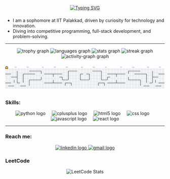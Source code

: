 <!-- Profile README for kiran-8287 -->

<!-- Typing SVG -->
<p align="center">
  <a href="https://git.io/typing-svg">
    <img src="https://readme-typing-svg.demolab.com?font=Fira+Code&size=24&pause=1000&color=90D5FF&center=true&vCenter=true&width=520&lines=Howdy!;I'm+Kiran" alt="Typing SVG" />
  </a>
</p>


###
- I am a sophomore at IIT Palakkad, driven by curiosity for technology and innovation. 
- Diving into competitive programming, full-stack development, and problem-solving.

---
<div align="center">
  <img src="https://github-profile-trophy.vercel.app/?username=kiran-8287&theme=kimbie_dark&column=-1&row=2&margin-w=8&margin-h=4&no-bg=true&no-frame=true&order=4" height="150" alt="trophy graph"  />
  <img src="https://github-readme-stats.vercel.app/api/top-langs?username=kiran-8287&locale=en&hide_title=false&layout=compact&card_width=320&langs_count=6&theme=react&hide_border=false&order=2" height="150" alt="languages graph"  />
  <img src="https://github-readme-stats.vercel.app/api?username=kiran-8287&hide_title=false&hide_rank=false&show_icons=true&include_all_commits=true&count_private=true&disable_animations=false&theme=react&locale=en&hide_border=false&order=1" height="150" alt="stats graph"  />
  <img src="https://streak-stats.demolab.com?user=kiran-8287&locale=en&mode=daily&theme=react&hide_border=false&border_radius=5&order=3&v=1" height="150" alt="streak graph"  />
  <img src="https://github-readme-activity-graph.vercel.app/graph?username=kiran-8287&radius=16&theme=react&area=true&order=5&hide_border=true&custom_title=My%20Contributions" height="300" alt="activity-graph graph"  />
</div>

###

<picture>
  <source media="(prefers-color-scheme: dark)" srcset="https://raw.githubusercontent.com/kiran-8287/kiran-8287/output/pacman-contribution-graph-dark.svg">
  <source media="(prefers-color-scheme: light)" srcset="https://raw.githubusercontent.com/kiran-8287/kiran-8287/output/pacman-contribution-graph.svg">
  <img alt="pacman contribution graph" src="https://raw.githubusercontent.com/kiran-8287/kiran-8287/output/pacman-contribution-graph.svg">
</picture>


### Skills:
<div align="center">
  <img src="https://cdn.jsdelivr.net/gh/devicons/devicon/icons/python/python-original.svg" height="40" alt="python logo"  />
  <img width="12" />
  <img src="https://cdn.jsdelivr.net/gh/devicons/devicon/icons/cplusplus/cplusplus-original.svg" height="40" alt="cplusplus logo"  />
  <img width="12" />
  <img src="https://cdn.jsdelivr.net/gh/devicons/devicon/icons/html5/html5-original.svg" height="40" alt="html5 logo"  />
  <img width="12" />
  <img src="https://cdn.jsdelivr.net/gh/devicons/devicon/icons/css3/css3-original.svg" height="40" alt="css logo"  />
  <img width="12" />
  <img src="https://cdn.jsdelivr.net/gh/devicons/devicon/icons/javascript/javascript-original.svg" height="40" alt="javascript logo"  />
  <img width="12" />
  <img src="https://cdn.jsdelivr.net/gh/devicons/devicon/icons/react/react-original.svg" height="40" alt="react logo"  />
</div>

---

### Reach me:
<div align="center">
  <a href="https://www.linkedin.com/in/sai-kiran-vullengala-20a407330/" target="_blank">
    <img src="https://raw.githubusercontent.com/maurodesouza/profile-readme-generator/master/src/assets/icons/social/linkedin/default.svg" width="52" height="40" alt="linkedin logo"  />
  </a>
  <a href="mailto:saikiranvullengala@gmail.com" target="_blank">
    <img src="https://raw.githubusercontent.com/maurodesouza/profile-readme-generator/master/src/assets/icons/social/gmail/default.svg" width="52" height="40" alt="gmail logo"  />
  </a>
</div>


### LeetCode
<div align="center">
  <img src="https://leetcard.jacoblin.cool/kiran_2166?theme=dark&font=Fira%20Code&ext=contest" alt="LeetCode Stats" />
</div>


